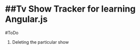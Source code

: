 ##Tv Show Tracker for learning Angular.js
=========================================
#ToDo
1. Deleting the particular show